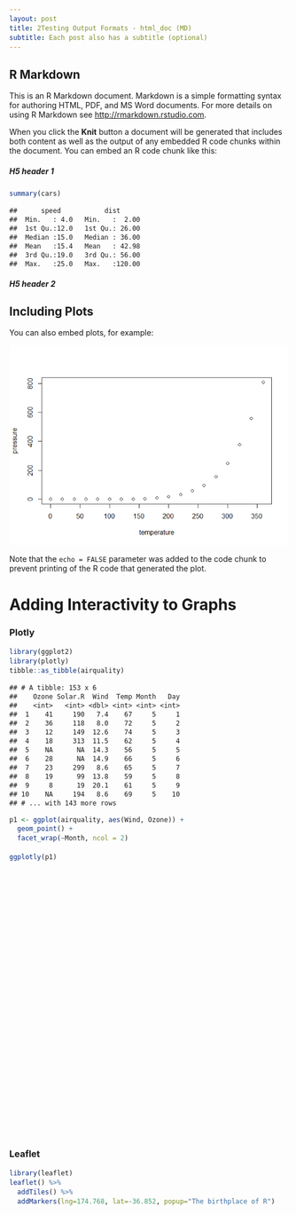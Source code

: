 ```yaml
---
layout: post
title: 2Testing Output Formats - html_doc (MD)
subtitle: Each post also has a subtitle (optional)
---
```



## R Markdown

This is an R Markdown document. Markdown is a simple formatting syntax for authoring HTML, PDF, and MS Word documents. For more details on using R Markdown see <http://rmarkdown.rstudio.com>.

When you click the **Knit** button a document will be generated that includes both content as well as the output of any embedded R code chunks within the document. You can embed an R code chunk like this:

##### H5 header 1


```r
summary(cars)
```

```
##      speed           dist       
##  Min.   : 4.0   Min.   :  2.00  
##  1st Qu.:12.0   1st Qu.: 26.00  
##  Median :15.0   Median : 36.00  
##  Mean   :15.4   Mean   : 42.98  
##  3rd Qu.:19.0   3rd Qu.: 56.00  
##  Max.   :25.0   Max.   :120.00
```

##### H5 header 2

## Including Plots

You can also embed plots, for example:

![](/img/20180312/pressure-1.png)<!-- -->

Note that the `echo = FALSE` parameter was added to the code chunk to prevent printing of the R code that generated the plot.

# Adding Interactivity to Graphs

### Plotly


```r
library(ggplot2)
library(plotly)
tibble::as_tibble(airquality)
```

```
## # A tibble: 153 x 6
##    Ozone Solar.R  Wind  Temp Month   Day
##    <int>   <int> <dbl> <int> <int> <int>
##  1    41     190   7.4    67     5     1
##  2    36     118   8.0    72     5     2
##  3    12     149  12.6    74     5     3
##  4    18     313  11.5    62     5     4
##  5    NA      NA  14.3    56     5     5
##  6    28      NA  14.9    66     5     6
##  7    23     299   8.6    65     5     7
##  8    19      99  13.8    59     5     8
##  9     8      19  20.1    61     5     9
## 10    NA     194   8.6    69     5    10
## # ... with 143 more rows
```

```r
p1 <- ggplot(airquality, aes(Wind, Ozone)) +
  geom_point() +
  facet_wrap(~Month, ncol = 2)

ggplotly(p1)
```

<!--html_preserve--><div id="2020793a690" style="width:672px;height:480px;" class="plotly html-widget"></div>
<script type="application/json" data-for="2020793a690">{"x":{"data":[{"x":[7.4,8,12.6,11.5,14.3,14.9,8.6,13.8,20.1,8.6,6.9,9.7,9.2,10.9,13.2,11.5,12,18.4,11.5,9.7,9.7,16.6,9.7,12,16.6,14.9,8,12,14.9,5.7,7.4],"y":[41,36,12,18,null,28,23,19,8,null,7,16,11,14,18,14,34,6,30,11,1,11,4,32,null,null,null,23,45,115,37],"text":["Wind:  7.4<br />Ozone:  41","Wind:  8.0<br />Ozone:  36","Wind: 12.6<br />Ozone:  12","Wind: 11.5<br />Ozone:  18","Wind: 14.3<br />Ozone:  NA","Wind: 14.9<br />Ozone:  28","Wind:  8.6<br />Ozone:  23","Wind: 13.8<br />Ozone:  19","Wind: 20.1<br />Ozone:   8","Wind:  8.6<br />Ozone:  NA","Wind:  6.9<br />Ozone:   7","Wind:  9.7<br />Ozone:  16","Wind:  9.2<br />Ozone:  11","Wind: 10.9<br />Ozone:  14","Wind: 13.2<br />Ozone:  18","Wind: 11.5<br />Ozone:  14","Wind: 12.0<br />Ozone:  34","Wind: 18.4<br />Ozone:   6","Wind: 11.5<br />Ozone:  30","Wind:  9.7<br />Ozone:  11","Wind:  9.7<br />Ozone:   1","Wind: 16.6<br />Ozone:  11","Wind:  9.7<br />Ozone:   4","Wind: 12.0<br />Ozone:  32","Wind: 16.6<br />Ozone:  NA","Wind: 14.9<br />Ozone:  NA","Wind:  8.0<br />Ozone:  NA","Wind: 12.0<br />Ozone:  23","Wind: 14.9<br />Ozone:  45","Wind:  5.7<br />Ozone: 115","Wind:  7.4<br />Ozone:  37"],"type":"scatter","mode":"markers","marker":{"autocolorscale":false,"color":"rgba(0,0,0,1)","opacity":1,"size":5.66929133858268,"symbol":"circle","line":{"width":1.88976377952756,"color":"rgba(0,0,0,1)"}},"hoveron":"points","showlegend":false,"xaxis":"x","yaxis":"y","hoverinfo":"text","frame":null},{"x":[8.6,9.7,16.1,9.2,8.6,14.3,9.7,6.9,13.8,11.5,10.9,9.2,8,13.8,11.5,14.9,20.7,9.2,11.5,10.3,6.3,1.7,4.6,6.3,8,8,10.3,11.5,14.9,8],"y":[null,null,null,null,null,null,29,null,71,39,null,null,23,null,null,21,37,20,12,13,null,null,null,null,null,null,null,null,null,null],"text":["Wind:  8.6<br />Ozone:  NA","Wind:  9.7<br />Ozone:  NA","Wind: 16.1<br />Ozone:  NA","Wind:  9.2<br />Ozone:  NA","Wind:  8.6<br />Ozone:  NA","Wind: 14.3<br />Ozone:  NA","Wind:  9.7<br />Ozone:  29","Wind:  6.9<br />Ozone:  NA","Wind: 13.8<br />Ozone:  71","Wind: 11.5<br />Ozone:  39","Wind: 10.9<br />Ozone:  NA","Wind:  9.2<br />Ozone:  NA","Wind:  8.0<br />Ozone:  23","Wind: 13.8<br />Ozone:  NA","Wind: 11.5<br />Ozone:  NA","Wind: 14.9<br />Ozone:  21","Wind: 20.7<br />Ozone:  37","Wind:  9.2<br />Ozone:  20","Wind: 11.5<br />Ozone:  12","Wind: 10.3<br />Ozone:  13","Wind:  6.3<br />Ozone:  NA","Wind:  1.7<br />Ozone:  NA","Wind:  4.6<br />Ozone:  NA","Wind:  6.3<br />Ozone:  NA","Wind:  8.0<br />Ozone:  NA","Wind:  8.0<br />Ozone:  NA","Wind: 10.3<br />Ozone:  NA","Wind: 11.5<br />Ozone:  NA","Wind: 14.9<br />Ozone:  NA","Wind:  8.0<br />Ozone:  NA"],"type":"scatter","mode":"markers","marker":{"autocolorscale":false,"color":"rgba(0,0,0,1)","opacity":1,"size":5.66929133858268,"symbol":"circle","line":{"width":1.88976377952756,"color":"rgba(0,0,0,1)"}},"hoveron":"points","showlegend":false,"xaxis":"x2","yaxis":"y","hoverinfo":"text","frame":null},{"x":[4.1,9.2,9.2,10.9,4.6,10.9,5.1,6.3,5.7,7.4,8.6,14.3,14.9,14.9,14.3,6.9,10.3,6.3,5.1,11.5,6.9,9.7,11.5,8.6,8,8.6,12,7.4,7.4,7.4,9.2],"y":[135,49,32,null,64,40,77,97,97,85,null,10,27,null,7,48,35,61,79,63,16,null,null,80,108,20,52,82,50,64,59],"text":["Wind:  4.1<br />Ozone: 135","Wind:  9.2<br />Ozone:  49","Wind:  9.2<br />Ozone:  32","Wind: 10.9<br />Ozone:  NA","Wind:  4.6<br />Ozone:  64","Wind: 10.9<br />Ozone:  40","Wind:  5.1<br />Ozone:  77","Wind:  6.3<br />Ozone:  97","Wind:  5.7<br />Ozone:  97","Wind:  7.4<br />Ozone:  85","Wind:  8.6<br />Ozone:  NA","Wind: 14.3<br />Ozone:  10","Wind: 14.9<br />Ozone:  27","Wind: 14.9<br />Ozone:  NA","Wind: 14.3<br />Ozone:   7","Wind:  6.9<br />Ozone:  48","Wind: 10.3<br />Ozone:  35","Wind:  6.3<br />Ozone:  61","Wind:  5.1<br />Ozone:  79","Wind: 11.5<br />Ozone:  63","Wind:  6.9<br />Ozone:  16","Wind:  9.7<br />Ozone:  NA","Wind: 11.5<br />Ozone:  NA","Wind:  8.6<br />Ozone:  80","Wind:  8.0<br />Ozone: 108","Wind:  8.6<br />Ozone:  20","Wind: 12.0<br />Ozone:  52","Wind:  7.4<br />Ozone:  82","Wind:  7.4<br />Ozone:  50","Wind:  7.4<br />Ozone:  64","Wind:  9.2<br />Ozone:  59"],"type":"scatter","mode":"markers","marker":{"autocolorscale":false,"color":"rgba(0,0,0,1)","opacity":1,"size":5.66929133858268,"symbol":"circle","line":{"width":1.88976377952756,"color":"rgba(0,0,0,1)"}},"hoveron":"points","showlegend":false,"xaxis":"x","yaxis":"y2","hoverinfo":"text","frame":null},{"x":[6.9,13.8,7.4,6.9,7.4,4.6,4,10.3,8,8.6,11.5,11.5,11.5,9.7,11.5,10.3,6.3,7.4,10.9,10.3,15.5,14.3,12.6,9.7,3.4,8,5.7,9.7,2.3,6.3,6.3],"y":[39,9,16,78,35,66,122,89,110,null,null,44,28,65,null,22,59,23,31,44,21,9,null,45,168,73,null,76,118,84,85],"text":["Wind:  6.9<br />Ozone:  39","Wind: 13.8<br />Ozone:   9","Wind:  7.4<br />Ozone:  16","Wind:  6.9<br />Ozone:  78","Wind:  7.4<br />Ozone:  35","Wind:  4.6<br />Ozone:  66","Wind:  4.0<br />Ozone: 122","Wind: 10.3<br />Ozone:  89","Wind:  8.0<br />Ozone: 110","Wind:  8.6<br />Ozone:  NA","Wind: 11.5<br />Ozone:  NA","Wind: 11.5<br />Ozone:  44","Wind: 11.5<br />Ozone:  28","Wind:  9.7<br />Ozone:  65","Wind: 11.5<br />Ozone:  NA","Wind: 10.3<br />Ozone:  22","Wind:  6.3<br />Ozone:  59","Wind:  7.4<br />Ozone:  23","Wind: 10.9<br />Ozone:  31","Wind: 10.3<br />Ozone:  44","Wind: 15.5<br />Ozone:  21","Wind: 14.3<br />Ozone:   9","Wind: 12.6<br />Ozone:  NA","Wind:  9.7<br />Ozone:  45","Wind:  3.4<br />Ozone: 168","Wind:  8.0<br />Ozone:  73","Wind:  5.7<br />Ozone:  NA","Wind:  9.7<br />Ozone:  76","Wind:  2.3<br />Ozone: 118","Wind:  6.3<br />Ozone:  84","Wind:  6.3<br />Ozone:  85"],"type":"scatter","mode":"markers","marker":{"autocolorscale":false,"color":"rgba(0,0,0,1)","opacity":1,"size":5.66929133858268,"symbol":"circle","line":{"width":1.88976377952756,"color":"rgba(0,0,0,1)"}},"hoveron":"points","showlegend":false,"xaxis":"x2","yaxis":"y2","hoverinfo":"text","frame":null},{"x":[6.9,5.1,2.8,4.6,7.4,15.5,10.9,10.3,10.9,9.7,14.9,15.5,6.3,10.9,11.5,6.9,13.8,10.3,10.3,8,12.6,9.2,10.3,10.3,16.6,6.9,13.2,14.3,8,11.5],"y":[96,78,73,91,47,32,20,23,21,24,44,21,28,9,13,46,18,13,24,16,13,23,36,7,14,30,null,14,18,20],"text":["Wind:  6.9<br />Ozone:  96","Wind:  5.1<br />Ozone:  78","Wind:  2.8<br />Ozone:  73","Wind:  4.6<br />Ozone:  91","Wind:  7.4<br />Ozone:  47","Wind: 15.5<br />Ozone:  32","Wind: 10.9<br />Ozone:  20","Wind: 10.3<br />Ozone:  23","Wind: 10.9<br />Ozone:  21","Wind:  9.7<br />Ozone:  24","Wind: 14.9<br />Ozone:  44","Wind: 15.5<br />Ozone:  21","Wind:  6.3<br />Ozone:  28","Wind: 10.9<br />Ozone:   9","Wind: 11.5<br />Ozone:  13","Wind:  6.9<br />Ozone:  46","Wind: 13.8<br />Ozone:  18","Wind: 10.3<br />Ozone:  13","Wind: 10.3<br />Ozone:  24","Wind:  8.0<br />Ozone:  16","Wind: 12.6<br />Ozone:  13","Wind:  9.2<br />Ozone:  23","Wind: 10.3<br />Ozone:  36","Wind: 10.3<br />Ozone:   7","Wind: 16.6<br />Ozone:  14","Wind:  6.9<br />Ozone:  30","Wind: 13.2<br />Ozone:  NA","Wind: 14.3<br />Ozone:  14","Wind:  8.0<br />Ozone:  18","Wind: 11.5<br />Ozone:  20"],"type":"scatter","mode":"markers","marker":{"autocolorscale":false,"color":"rgba(0,0,0,1)","opacity":1,"size":5.66929133858268,"symbol":"circle","line":{"width":1.88976377952756,"color":"rgba(0,0,0,1)"}},"hoveron":"points","showlegend":false,"xaxis":"x","yaxis":"y3","hoverinfo":"text","frame":null}],"layout":{"margin":{"t":37.9178082191781,"r":7.30593607305936,"b":40.1826484018265,"l":43.1050228310502},"plot_bgcolor":"rgba(235,235,235,1)","paper_bgcolor":"rgba(255,255,255,1)","font":{"color":"rgba(0,0,0,1)","family":"","size":14.6118721461187},"xaxis":{"domain":[0,0.489128071319852],"type":"linear","autorange":false,"tickmode":"array","range":[0.75,21.65],"ticktext":["5","10","15","20"],"tickvals":[5,10,15,20],"ticks":"outside","tickcolor":"rgba(51,51,51,1)","ticklen":3.65296803652968,"tickwidth":0.66417600664176,"showticklabels":true,"tickfont":{"color":"rgba(77,77,77,1)","family":"","size":11.689497716895},"tickangle":-0,"showline":false,"linecolor":null,"linewidth":0,"showgrid":true,"gridcolor":"rgba(255,255,255,1)","gridwidth":0.66417600664176,"zeroline":false,"anchor":"y3","title":"","titlefont":{"color":"rgba(0,0,0,1)","family":"","size":14.6118721461187},"hoverformat":".2f"},"annotations":[{"text":"Wind","x":0.5,"y":-0.0471841704718417,"showarrow":false,"ax":0,"ay":0,"font":{"color":"rgba(0,0,0,1)","family":"","size":14.6118721461187},"xref":"paper","yref":"paper","textangle":-0,"xanchor":"center","yanchor":"top","annotationType":"axis"},{"text":"Ozone","x":-0.0424005218525767,"y":0.5,"showarrow":false,"ax":0,"ay":0,"font":{"color":"rgba(0,0,0,1)","family":"","size":14.6118721461187},"xref":"paper","yref":"paper","textangle":-90,"xanchor":"right","yanchor":"center","annotationType":"axis"},{"text":"5","x":0.244564035659926,"y":1,"showarrow":false,"ax":0,"ay":0,"font":{"color":"rgba(26,26,26,1)","family":"","size":11.689497716895},"xref":"paper","yref":"paper","textangle":-0,"xanchor":"center","yanchor":"bottom"},{"text":"6","x":0.755435964340074,"y":1,"showarrow":false,"ax":0,"ay":0,"font":{"color":"rgba(26,26,26,1)","family":"","size":11.689497716895},"xref":"paper","yref":"paper","textangle":-0,"xanchor":"center","yanchor":"bottom"},{"text":"7","x":0.244564035659926,"y":0.627092846270929,"showarrow":false,"ax":0,"ay":0,"font":{"color":"rgba(26,26,26,1)","family":"","size":11.689497716895},"xref":"paper","yref":"paper","textangle":-0,"xanchor":"center","yanchor":"bottom"},{"text":"8","x":0.755435964340074,"y":0.627092846270929,"showarrow":false,"ax":0,"ay":0,"font":{"color":"rgba(26,26,26,1)","family":"","size":11.689497716895},"xref":"paper","yref":"paper","textangle":-0,"xanchor":"center","yanchor":"bottom"},{"text":"9","x":0.244564035659926,"y":0.293759512937595,"showarrow":false,"ax":0,"ay":0,"font":{"color":"rgba(26,26,26,1)","family":"","size":11.689497716895},"xref":"paper","yref":"paper","textangle":-0,"xanchor":"center","yanchor":"bottom"}],"yaxis":{"domain":[0.706240487062405,1],"type":"linear","autorange":false,"tickmode":"array","range":[-7.35,176.35],"ticktext":["0","50","100","150"],"tickvals":[8.88178419700125e-016,50,100,150],"ticks":"outside","tickcolor":"rgba(51,51,51,1)","ticklen":3.65296803652968,"tickwidth":0.66417600664176,"showticklabels":true,"tickfont":{"color":"rgba(77,77,77,1)","family":"","size":11.689497716895},"tickangle":-0,"showline":false,"linecolor":null,"linewidth":0,"showgrid":true,"gridcolor":"rgba(255,255,255,1)","gridwidth":0.66417600664176,"zeroline":false,"anchor":"x","title":"","titlefont":{"color":"rgba(0,0,0,1)","family":"","size":14.6118721461187},"hoverformat":".2f"},"shapes":[{"type":"rect","fillcolor":null,"line":{"color":null,"width":0,"linetype":[]},"yref":"paper","xref":"paper","x0":0,"x1":0.489128071319852,"y0":0.706240487062405,"y1":1},{"type":"rect","fillcolor":"rgba(217,217,217,1)","line":{"color":"transparent","width":0.66417600664176,"linetype":"solid"},"yref":"paper","xref":"paper","x0":0,"x1":0.489128071319852,"y0":1,"y1":1.06929133858268},{"type":"rect","fillcolor":null,"line":{"color":null,"width":0,"linetype":[]},"yref":"paper","xref":"paper","x0":0.510871928680148,"x1":1,"y0":0.706240487062405,"y1":1},{"type":"rect","fillcolor":"rgba(217,217,217,1)","line":{"color":"transparent","width":0.66417600664176,"linetype":"solid"},"yref":"paper","xref":"paper","x0":0.510871928680148,"x1":1,"y0":1,"y1":1.06929133858268},{"type":"rect","fillcolor":null,"line":{"color":null,"width":0,"linetype":[]},"yref":"paper","xref":"paper","x0":0,"x1":0.489128071319852,"y0":0.372907153729072,"y1":0.627092846270929},{"type":"rect","fillcolor":"rgba(217,217,217,1)","line":{"color":"transparent","width":0.66417600664176,"linetype":"solid"},"yref":"paper","xref":"paper","x0":0,"x1":0.489128071319852,"y0":0.627092846270929,"y1":0.696384184853606},{"type":"rect","fillcolor":null,"line":{"color":null,"width":0,"linetype":[]},"yref":"paper","xref":"paper","x0":0.510871928680148,"x1":1,"y0":0.372907153729072,"y1":0.627092846270929},{"type":"rect","fillcolor":"rgba(217,217,217,1)","line":{"color":"transparent","width":0.66417600664176,"linetype":"solid"},"yref":"paper","xref":"paper","x0":0.510871928680148,"x1":1,"y0":0.627092846270929,"y1":0.696384184853606},{"type":"rect","fillcolor":null,"line":{"color":null,"width":0,"linetype":[]},"yref":"paper","xref":"paper","x0":0,"x1":0.489128071319852,"y0":0,"y1":0.293759512937595},{"type":"rect","fillcolor":"rgba(217,217,217,1)","line":{"color":"transparent","width":0.66417600664176,"linetype":"solid"},"yref":"paper","xref":"paper","x0":0,"x1":0.489128071319852,"y0":0.293759512937595,"y1":0.363050851520272}],"xaxis2":{"type":"linear","autorange":false,"tickmode":"array","range":[0.75,21.65],"ticktext":["5","10","15","20"],"tickvals":[5,10,15,20],"ticks":"outside","tickcolor":"rgba(51,51,51,1)","ticklen":3.65296803652968,"tickwidth":0.66417600664176,"showticklabels":true,"tickfont":{"color":"rgba(77,77,77,1)","family":"","size":11.689497716895},"tickangle":-0,"showline":false,"linecolor":null,"linewidth":0,"showgrid":true,"domain":[0.510871928680148,1],"gridcolor":"rgba(255,255,255,1)","gridwidth":0.66417600664176,"zeroline":false,"anchor":"y3","title":"","titlefont":{"color":"rgba(0,0,0,1)","family":"","size":14.6118721461187},"hoverformat":".2f"},"yaxis2":{"type":"linear","autorange":false,"tickmode":"array","range":[-7.35,176.35],"ticktext":["0","50","100","150"],"tickvals":[8.88178419700125e-016,50,100,150],"ticks":"outside","tickcolor":"rgba(51,51,51,1)","ticklen":3.65296803652968,"tickwidth":0.66417600664176,"showticklabels":true,"tickfont":{"color":"rgba(77,77,77,1)","family":"","size":11.689497716895},"tickangle":-0,"showline":false,"linecolor":null,"linewidth":0,"showgrid":true,"domain":[0.372907153729072,0.627092846270929],"gridcolor":"rgba(255,255,255,1)","gridwidth":0.66417600664176,"zeroline":false,"anchor":"x","title":"","titlefont":{"color":"rgba(0,0,0,1)","family":"","size":14.6118721461187},"hoverformat":".2f"},"yaxis3":{"type":"linear","autorange":false,"tickmode":"array","range":[-7.35,176.35],"ticktext":["0","50","100","150"],"tickvals":[8.88178419700125e-016,50,100,150],"ticks":"outside","tickcolor":"rgba(51,51,51,1)","ticklen":3.65296803652968,"tickwidth":0.66417600664176,"showticklabels":true,"tickfont":{"color":"rgba(77,77,77,1)","family":"","size":11.689497716895},"tickangle":-0,"showline":false,"linecolor":null,"linewidth":0,"showgrid":true,"domain":[0,0.293759512937595],"gridcolor":"rgba(255,255,255,1)","gridwidth":0.66417600664176,"zeroline":false,"anchor":"x","title":"","titlefont":{"color":"rgba(0,0,0,1)","family":"","size":14.6118721461187},"hoverformat":".2f"},"showlegend":false,"legend":{"bgcolor":"rgba(255,255,255,1)","bordercolor":"transparent","borderwidth":1.88976377952756,"font":{"color":"rgba(0,0,0,1)","family":"","size":11.689497716895}},"hovermode":"closest"},"source":"A","attrs":{"202033ec717c":{"x":{},"y":{},"type":"ggplotly"}},"cur_data":"202033ec717c","visdat":{"202033ec717c":["function (y) ","x"]},"config":{"modeBarButtonsToAdd":[{"name":"Collaborate","icon":{"width":1000,"ascent":500,"descent":-50,"path":"M487 375c7-10 9-23 5-36l-79-259c-3-12-11-23-22-31-11-8-22-12-35-12l-263 0c-15 0-29 5-43 15-13 10-23 23-28 37-5 13-5 25-1 37 0 0 0 3 1 7 1 5 1 8 1 11 0 2 0 4-1 6 0 3-1 5-1 6 1 2 2 4 3 6 1 2 2 4 4 6 2 3 4 5 5 7 5 7 9 16 13 26 4 10 7 19 9 26 0 2 0 5 0 9-1 4-1 6 0 8 0 2 2 5 4 8 3 3 5 5 5 7 4 6 8 15 12 26 4 11 7 19 7 26 1 1 0 4 0 9-1 4-1 7 0 8 1 2 3 5 6 8 4 4 6 6 6 7 4 5 8 13 13 24 4 11 7 20 7 28 1 1 0 4 0 7-1 3-1 6-1 7 0 2 1 4 3 6 1 1 3 4 5 6 2 3 3 5 5 6 1 2 3 5 4 9 2 3 3 7 5 10 1 3 2 6 4 10 2 4 4 7 6 9 2 3 4 5 7 7 3 2 7 3 11 3 3 0 8 0 13-1l0-1c7 2 12 2 14 2l218 0c14 0 25-5 32-16 8-10 10-23 6-37l-79-259c-7-22-13-37-20-43-7-7-19-10-37-10l-248 0c-5 0-9-2-11-5-2-3-2-7 0-12 4-13 18-20 41-20l264 0c5 0 10 2 16 5 5 3 8 6 10 11l85 282c2 5 2 10 2 17 7-3 13-7 17-13z m-304 0c-1-3-1-5 0-7 1-1 3-2 6-2l174 0c2 0 4 1 7 2 2 2 4 4 5 7l6 18c0 3 0 5-1 7-1 1-3 2-6 2l-173 0c-3 0-5-1-8-2-2-2-4-4-4-7z m-24-73c-1-3-1-5 0-7 2-2 3-2 6-2l174 0c2 0 5 0 7 2 3 2 4 4 5 7l6 18c1 2 0 5-1 6-1 2-3 3-5 3l-174 0c-3 0-5-1-7-3-3-1-4-4-5-6z"},"click":"function(gd) { \n        // is this being viewed in RStudio?\n        if (location.search == '?viewer_pane=1') {\n          alert('To learn about plotly for collaboration, visit:\\n https://cpsievert.github.io/plotly_book/plot-ly-for-collaboration.html');\n        } else {\n          window.open('https://cpsievert.github.io/plotly_book/plot-ly-for-collaboration.html', '_blank');\n        }\n      }"}],"cloud":false},"highlight":{"on":"plotly_click","persistent":false,"dynamic":false,"selectize":false,"opacityDim":0.2,"selected":{"opacity":1}},"base_url":"https://plot.ly"},"evals":["config.modeBarButtonsToAdd.0.click"],"jsHooks":{"render":[{"code":"function(el, x) { var ctConfig = crosstalk.var('plotlyCrosstalkOpts').set({\"on\":\"plotly_click\",\"persistent\":false,\"dynamic\":false,\"selectize\":false,\"opacityDim\":0.2,\"selected\":{\"opacity\":1}}); }","data":null}]}}</script><!--/html_preserve-->

### Leaflet


```r
library(leaflet)
leaflet() %>%
  addTiles() %>%
  addMarkers(lng=174.768, lat=-36.852, popup="The birthplace of R")
```

<!--html_preserve--><div id="htmlwidget-82118b337fdf303533bf" style="width:672px;height:480px;" class="leaflet html-widget"></div>
<script type="application/json" data-for="htmlwidget-82118b337fdf303533bf">{"x":{"options":{"crs":{"crsClass":"L.CRS.EPSG3857","code":null,"proj4def":null,"projectedBounds":null,"options":{}}},"calls":[{"method":"addTiles","args":["//{s}.tile.openstreetmap.org/{z}/{x}/{y}.png",null,null,{"minZoom":0,"maxZoom":18,"maxNativeZoom":null,"tileSize":256,"subdomains":"abc","errorTileUrl":"","tms":false,"continuousWorld":false,"noWrap":false,"zoomOffset":0,"zoomReverse":false,"opacity":1,"zIndex":null,"unloadInvisibleTiles":null,"updateWhenIdle":null,"detectRetina":false,"reuseTiles":false,"attribution":"&copy; <a href=\"http://openstreetmap.org\">OpenStreetMap<\/a> contributors, <a href=\"http://creativecommons.org/licenses/by-sa/2.0/\">CC-BY-SA<\/a>"}]},{"method":"addMarkers","args":[-36.852,174.768,null,null,null,{"clickable":true,"draggable":false,"keyboard":true,"title":"","alt":"","zIndexOffset":0,"opacity":1,"riseOnHover":false,"riseOffset":250},"The birthplace of R",null,null,null,null,null,null]}],"limits":{"lat":[-36.852,-36.852],"lng":[174.768,174.768]}},"evals":[],"jsHooks":[]}</script><!--/html_preserve-->

